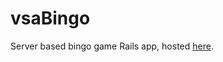 # vsaBingo
Server based bingo game Rails app, hosted [here](https://salty-thicket-55431.herokuapp.com/).
